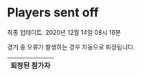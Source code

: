 # Players sent off
최종 업데이트: 2020년 12월 14일 08시 16분


경기 중 오류가 발생하는 경우 자동으로 퇴장됩니다.


| 퇴장된 참가자 |
|:---:|